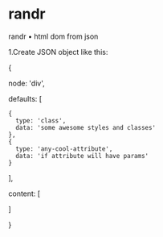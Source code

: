 # randr
randr • html dom from json

1.Create JSON object like this:

{

  node: 'div', <!-- any node. 'div' is default if no node -->
  
  defaults: [
  
    {
      type: 'class',
      data: 'some awesome styles and classes'
    },
    {
      type: 'any-cool-attribute',
      data: 'if attribute will have params'
    }
    
  ],
  
  content: [ <!-- array of nodes, alone node or text content -->
    
  ]
  
}
